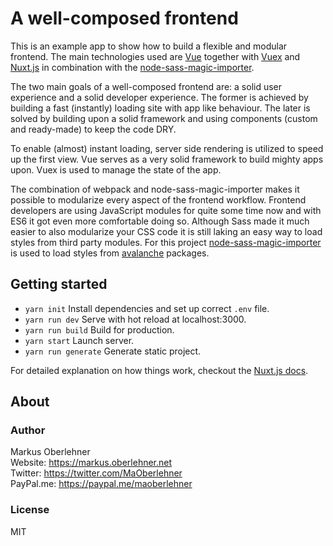 # A well-composed frontend
This is an example app to show how to build a flexible and modular frontend. The main technologies used are [Vue](https://vuejs.org) together with [Vuex](https://vuex.vuejs.org/en/) and [Nuxt.js](https://nuxtjs.org/) in combination with the [node-sass-magic-importer](https://github.com/maoberlehner/node-sass-magic-importer).

The two main goals of a well-composed frontend are: a solid user experience and a solid developer experience. The former is achieved by building a fast (instantly) loading site with app like behaviour. The later is solved by building upon a solid framework and using components (custom and ready-made) to keep the code DRY.

To enable (almost) instant loading, server side rendering is utilized to speed up the first view. Vue serves as a very solid framework to build mighty apps upon. Vuex is used to manage the state of the app.

The combination of webpack and node-sass-magic-importer makes it possible to modularize every aspect of the frontend workflow. Frontend developers are using JavaScript modules for quite some time now and with ES6 it got even more comfortable doing so. Although Sass made it much easier to also modularize your CSS code it is still laking an easy way to load styles from third party modules. For this project [node-sass-magic-importer](https://github.com/maoberlehner/node-sass-magic-importer) is used to load styles from [avalanche](https://avalanche.oberlehner.net/) packages.

## Getting started
- `yarn init` Install dependencies and set up correct `.env` file.
- `yarn run dev` Serve with hot reload at localhost:3000.
- `yarn run build` Build for production.
- `yarn start` Launch server.
- `yarn run generate` Generate static project.

For detailed explanation on how things work, checkout the [Nuxt.js docs](https://github.com/nuxt/nuxt.js).

## About
### Author
Markus Oberlehner  
Website: https://markus.oberlehner.net  
Twitter: https://twitter.com/MaOberlehner  
PayPal.me: https://paypal.me/maoberlehner

### License
MIT
